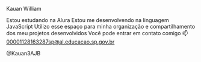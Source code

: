 Kauan William

Estou estudando na Alura
Estou me desenvolvendo na linguagem JavaScript
Utilizo esse espaço para minha organização e compartilhamento dos meu projetos desenvolvidos
Você pode entrar em contato comigo 📫
00001128163287sp@al.educacao.sp.gov.br

@Kauan3AJB
